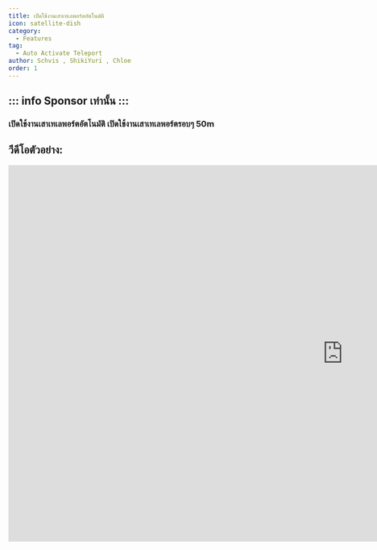 ```yaml
---
title: เปิดใช้งานเสาเทเลพอร์ตอัตโนมัติ
icon: satellite-dish
category:
  - Features
tag:
  - Auto Activate Teleport
author: Schvis , ShikiYuri , Chloe
order: 1
---
```

::: info Sponsor เท่านั้น
:::
---
### เปิดใช้งานเสาเทเลพอร์ตอัตโนมัติ เปิดใช้งานเสาเทเลพอร์ตรอบๆ 50m

## วีดีโอตัวอย่าง:

<div class="iframe-container"><iframe width="1328" height="747" src="https://www.youtube.com/embed/qstBErr9mJ0?list=PL5eI1Tb64p56g27qfYk7VuFTz4FK6YrKa" title="Korepi - AutoActivateTP (Sponsor)" frameborder="0" allow="accelerometer; autoplay; clipboard-write; encrypted-media; gyroscope; picture-in-picture; web-share" referrerpolicy="strict-origin-when-cross-origin" allowfullscreen></iframe></div>
